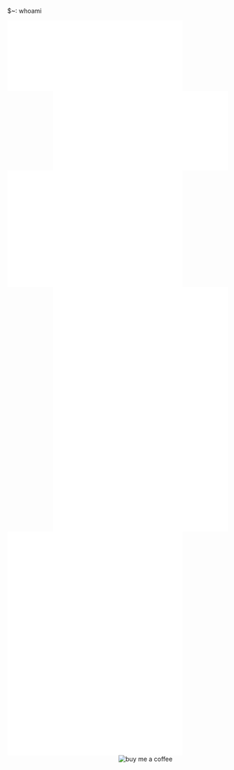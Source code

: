 $~: whoami

<img alt="🦁" align="left" width="400px" src="https://github.com/dlion/dlion/blob/main/metrics.svg">
<a href="https://domenicoluciani.com"><img alt="🦁" align="right" width="400px" src="https://github.com/dlion/dlion/blob/main/rss.svg"></a>
<img alt="🦁" align="left" width="400px" src="https://github.com/dlion/dlion/blob/main/calendar.svg">
<img alt="🦁" align="right" width="400px" src="https://github.com/dlion/dlion/blob/main/habits.svg">
<img alt="🦁" align="left" width="400px" src="https://github.com/dlion/dlion/blob/main/languages.svg">
<img alt="🦁" align="left" width="400px" src="https://github.com/dlion/dlion/blob/main/activity.svg">
<img alt="🦁" align="left" width="400px" src="https://github.com/dlion/dlion/blob/main/stack.svg">

</p>
<a href="https://ko-fi.com/I2I23YM3I"><img alt="buy me a coffee" width="250px" align="right" src="https://ko-fi.com/img/githubbutton_sm.svg"></a>
